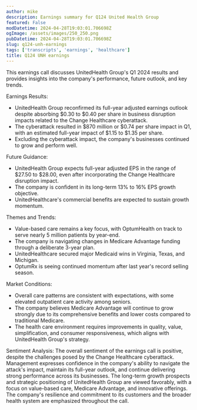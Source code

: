 ```yaml
---
author: mike
description: Earnings summary for Q124 United Health Group 
featured: False
modDatetime: 2024-04-28T19:03:01.706698Z
ogImage: /assets/images/250_250.png
pubDatetime: 2024-04-28T19:03:01.706698Z
slug: q124-unh-earnings
tags: ['transcripts', 'earnings', 'healthcare']
title: Q124 UNH earnings
---
```


This earnings call discusses UnitedHealth Group's Q1 2024 results and provides insights into the company's performance, future outlook, and key trends.

Earnings Results:
- UnitedHealth Group reconfirmed its full-year adjusted earnings outlook despite absorbing $0.30 to $0.40 per share in business disruption impacts related to the Change Healthcare cyberattack.
- The cyberattack resulted in $870 million or $0.74 per share impact in Q1, with an estimated full-year impact of $1.15 to $1.35 per share.
- Excluding the cyberattack impact, the company's businesses continued to grow and perform well.

Future Guidance:
- UnitedHealth Group expects full-year adjusted EPS in the range of $27.50 to $28.00, even after incorporating the Change Healthcare disruption impact.
- The company is confident in its long-term 13% to 16% EPS growth objective.
- UnitedHealthcare's commercial benefits are expected to sustain growth momentum.

Themes and Trends:
- Value-based care remains a key focus, with OptumHealth on track to serve nearly 5 million patients by year-end.
- The company is navigating changes in Medicare Advantage funding through a deliberate 3-year plan.
- UnitedHealthcare secured major Medicaid wins in Virginia, Texas, and Michigan.
- OptumRx is seeing continued momentum after last year's record selling season.

Market Conditions:
- Overall care patterns are consistent with expectations, with some elevated outpatient care activity among seniors.
- The company believes Medicare Advantage will continue to grow strongly due to its comprehensive benefits and lower costs compared to traditional Medicare.
- The health care environment requires improvements in quality, value, simplification, and consumer responsiveness, which aligns with UnitedHealth Group's strategy.

Sentiment Analysis:
The overall sentiment of the earnings call is positive, despite the challenges posed by the Change Healthcare cyberattack. Management expresses confidence in the company's ability to navigate the attack's impact, maintain its full-year outlook, and continue delivering strong performance across its businesses. The long-term growth prospects and strategic positioning of UnitedHealth Group are viewed favorably, with a focus on value-based care, Medicare Advantage, and innovative offerings. The company's resilience and commitment to its customers and the broader health system are emphasized throughout the call.
